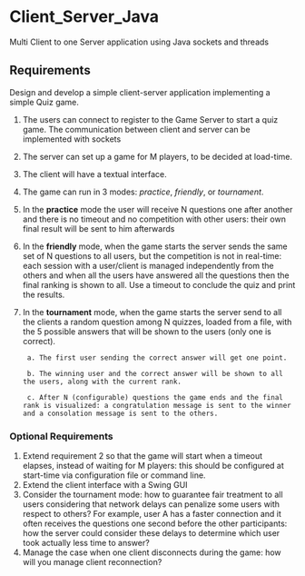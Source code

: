 # Client_Server_Java
Multi Client to one Server application using Java sockets and threads

## Requirements 

Design and develop a simple client-server application implementing a simple Quiz game.
1. The users can connect to register to the Game Server to start a quiz game. The communication between client and server can be implemented with sockets
2. The server can set up a game for M players, to be decided at load-time.
3. The client will have a textual interface.
4. The game can run in 3 modes: _practice_, _friendly_, or _tournament_.
5. In the **practice** mode the user will receive N questions one after another and there is no timeout and no competition with other users: their own final result will be sent to him afterwards 
6. In the **friendly** mode, when the game starts the server sends the same set of N questions to all users, but the competition is not in real-time: each session with a user/client is managed independently from the others and when all the users have answered all the questions then the final ranking is shown to all. Use a timeout to conclude the quiz and print the results.
7. In the **tournament** mode, when the game starts the server send to all the clients a random question among N quizzes, loaded from a file, with the 5 possible answers that will be shown to the users (only one is correct).

        a. The first user sending the correct answer will get one point.
  
        b. The winning user and the correct answer will be shown to all the users, along with the current rank.
  
        c. After N (configurable) questions the game ends and the final rank is visualized: a congratulation message is sent to the winner and a consolation message is sent to the others.
  
  ### Optional Requirements
  1. Extend requirement 2 so that the game will start when a timeout elapses, instead of waiting for M players: this should be configured at start-time via configuration file or command line.
  2. Extend the client interface with a Swing GUI 
  3. Consider the tournament mode: how to guarantee fair treatment to all users considering that network delays can penalize some users with respect to others? For example, user A has a faster connection and it often receives the questions one second before the other participants: how the server could consider these delays to determine which user took actually less time to answer?
  4. Manage the case when one client disconnects during the game: how will you manage client reconnection?
